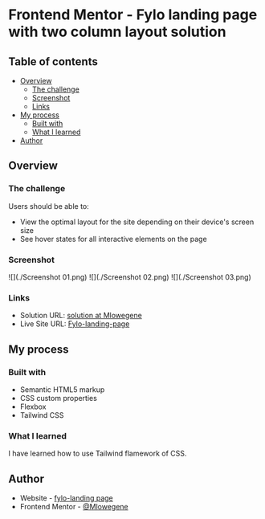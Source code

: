 # Frontend Mentor - Fylo landing page with two column layout solution

## Table of contents

- [Overview](#overview)
  - [The challenge](#the-challenge)
  - [Screenshot](#screenshot)
  - [Links](#links)
- [My process](#my-process)
  - [Built with](#built-with)
  - [What I learned](#what-i-learned)
- [Author](#author)

## Overview

### The challenge

Users should be able to:

- View the optimal layout for the site depending on their device's screen size
- See hover states for all interactive elements on the page

### Screenshot

![](./Screenshot 01.png)
![](./Screenshot 02.png)
![](./Screenshot 03.png)

### Links

- Solution URL: [solution at Mlowegene](https://github.com/Mlowegene/Fylo-landing-page)
- Live Site URL: [Fylo-landing-page](https://mlowegene.github.io/Fylo-landing-page/)

## My process

### Built with

- Semantic HTML5 markup
- CSS custom properties
- Flexbox
- Tailwind CSS

### What I learned

I have learned how to use Tailwind flamework of CSS.

## Author

- Website - [fylo-landing page](https://mlowegene.github.io/Fylo-landing-page/)
- Frontend Mentor - [@Mlowegene](https://www.frontendmentor.io/profile/Mlowegene)
